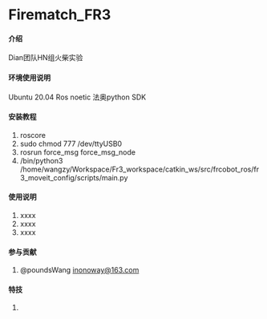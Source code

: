# Firematch_FR3

#### 介绍
Dian团队HN组火柴实验

#### 环境使用说明
Ubuntu 20.04
Ros noetic
法奥python SDK


#### 安装教程

1.  roscore
2.  sudo chmod 777 /dev/ttyUSB0
3.  rosrun force_msg force_msg_node 
4.  /bin/python3 /home/wangzy/Workspace/Fr3_workspace/catkin_ws/src/frcobot_ros/fr3_moveit_config/scripts/main.py

#### 使用说明

1.  xxxx
2.  xxxx
3.  xxxx

#### 参与贡献

1.  @poundsWang inonoway@163.com


#### 特技

1.  
